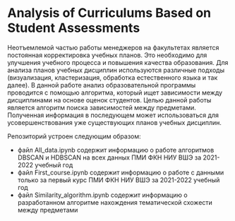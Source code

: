 # Analysis of Curriculums Based on Student Assessments
Неотъемлемой частью работы менеджеров на факультетах является постоянная корректировка учебных планов. Это необходимо для улучшения учебного процесса и повышения качества образования. 
Для анализа планов учебных дисциплин используются различные подходы (визуализация, кластеризация, обработка естественного языка и так далее). В данной работе анализ образовательной программы 
проводится с помощью алгоритма, который ищет зависимости между дисциплинами на основе оценок студентов. Целью данной работы является алгоритм поиска зависимостей между предметами. 
Полученная информация в последующем может использоваться для усовершенствования уже существующих планов учебных дисциплин. 

Репозиторий устроен следующим образом:
- файл All_data.ipynb содержит информацию о работе алгоритмов DBSCAN и HDBSCAN на всех данных ПМИ ФКН НИУ ВШЭ за 2021-2022 учебный год
- файл First_course.ipynb содержит информацию о работе с данными только за первый курс ПМИ ФКН НИУ ВШЭ за 2021-2022 учебный год
- файл Similarity_algorithm.ipynb содержит информацию о  разработанном алгоритме нахождения тематической схожести между предметами
